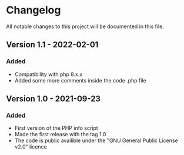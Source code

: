 # Changelog

All notable changes to this project will be documented in this file.


## Version 1.1 - 2022-02-01

### Added
- Compatibility with php 8.x.x
- Added some more comments inside the code .php file

## Version 1.0 - 2021-09-23

### Added
- First version of the PHP info script
- Made the first release with the tag 1.0
- The code is public availible under the "GNU General Public License v2.0" licence
